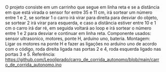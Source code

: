 O projeto consiste em um carrinho que segue em linha reta e se a distância em que está virada o sensor for entre 35 e 11 cm, irá sortear um número entre 1 e 2, se sortear 1 o carro irá virar para direita para desviar do objeto, se sortear 2 irá virar para esquerda,
e caso a distância estiver entre 10 e 1 cm o carro irá dar ré, em seguida voltará ao loop e irá sortear o número entre 1 e 2 para desviar e continuar em linha reta.
Componente usados: sensor ultrasonico, motores, ponte H, arduino uno, bateria.
Montagem: Ligar os motores na ponte H e fazer as ligações no arduino uno de acordo com o código, roda direita ligada nas portas 2 e 4, roda esquerda ligado nas portas 3 e 5.
Referência: https://github.com/Leooliprado/carro_de_corrida_autonomo/blob/main/carro_de_corrida_autonomo.ino
